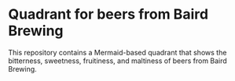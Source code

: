# Quadrant for beers from Baird Brewing

This repository contains a Mermaid-based quadrant that shows the bitterness, sweetness, fruitiness, and maltiness of beers from Baird Brewing.
